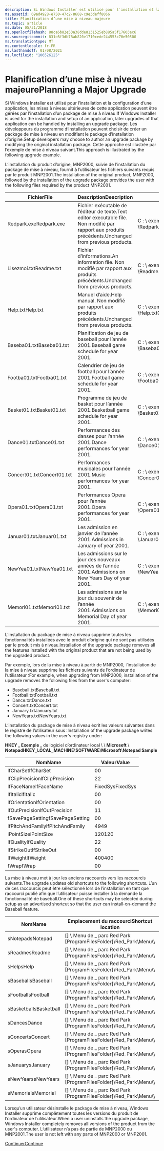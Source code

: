 ```yaml
---
description: Si Windows Installer est utilisé pour l’installation et la configuration d’une application, les mises à niveau ultérieures de cette application peuvent être gérées par l’installation d’un package de mise à niveau.
ms.assetid: 69ad4928-e750-47c2-8668-c9e3deff8066
title: Planification d’une mise à niveau majeure
ms.topic: article
ms.date: 05/31/2018
ms.openlocfilehash: 88ca6b82e53a38dde8131525eb885a5f17603ac6
ms.sourcegitcommit: 831e8f3db78ab820e1710cede244553c70e50500
ms.translationtype: MT
ms.contentlocale: fr-FR
ms.lasthandoff: 01/08/2021
ms.locfileid: "106526125"
---
```

# <a name="planning-a-major-upgrade"></a><span data-ttu-id="b323f-103">Planification d’une mise à niveau majeure</span><span class="sxs-lookup"><span data-stu-id="b323f-103">Planning a Major Upgrade</span></span>

<span data-ttu-id="b323f-104">Si Windows Installer est utilisé pour l’installation et la configuration d’une application, les mises à niveau ultérieures de cette application peuvent être gérées par l’installation d’un package de mise à niveau.</span><span class="sxs-lookup"><span data-stu-id="b323f-104">If Windows Installer is used for the installation and setup of an application, later upgrades of that application can be handled by installing an upgrade package.</span></span> <span data-ttu-id="b323f-105">Les développeurs du programme d’installation peuvent choisir de créer un package de mise à niveau en modifiant le package d’installation d’origine.</span><span class="sxs-lookup"><span data-stu-id="b323f-105">Setup developers may choose to author an upgrade package by modifying the original installation package.</span></span> <span data-ttu-id="b323f-106">Cette approche est illustrée par l’exemple de mise à niveau suivant.</span><span class="sxs-lookup"><span data-stu-id="b323f-106">This approach is illustrated by the following upgrade example.</span></span>

<span data-ttu-id="b323f-107">L’installation du produit d’origine, MNP2000, suivie de l’installation du package de mise à niveau, fournit à l’utilisateur les fichiers suivants requis par le produit MNP2001.</span><span class="sxs-lookup"><span data-stu-id="b323f-107">The installation of the original product, MNP2000, followed by the installation of the upgrade package provides the user with the following files required by the product MNP2001.</span></span>



| <span data-ttu-id="b323f-108">Fichier</span><span class="sxs-lookup"><span data-stu-id="b323f-108">File</span></span>          | <span data-ttu-id="b323f-109">Description</span><span class="sxs-lookup"><span data-stu-id="b323f-109">Description</span></span>                                                    | <span data-ttu-id="b323f-110">Chemin de la source</span><span class="sxs-lookup"><span data-stu-id="b323f-110">Path to source</span></span>                                    | <span data-ttu-id="b323f-111">Chemin d’accès à la cible</span><span class="sxs-lookup"><span data-stu-id="b323f-111">Path to target</span></span>                                          |
|---------------|----------------------------------------------------------------|---------------------------------------------------|---------------------------------------------------------|
| <span data-ttu-id="b323f-112">Redpark.exe</span><span class="sxs-lookup"><span data-stu-id="b323f-112">Redpark.exe</span></span>   | <span data-ttu-id="b323f-113">Fichier exécutable de l’éditeur de texte.</span><span class="sxs-lookup"><span data-stu-id="b323f-113">Text editor executable file.</span></span> <span data-ttu-id="b323f-114">Non modifié par rapport aux produits précédents.</span><span class="sxs-lookup"><span data-stu-id="b323f-114">Unchanged from previous products.</span></span> | <span data-ttu-id="b323f-115">C : \\ exemple de \\ bloc-notes \\Redpark.exe</span><span class="sxs-lookup"><span data-stu-id="b323f-115">C:\\Sample\\Notepad\\Redpark.exe</span></span>                  | <span data-ttu-id="b323f-116">\[\] \\Redpark.exe de \_ parc \\ rouge d’ProgramFilesFolder</span><span class="sxs-lookup"><span data-stu-id="b323f-116">\[ProgramFilesFolder\]\\Red\_Park\\Redpark.exe</span></span>          |
| <span data-ttu-id="b323f-117">Lisezmoi.txt</span><span class="sxs-lookup"><span data-stu-id="b323f-117">Readme.txt</span></span>    | <span data-ttu-id="b323f-118">Fichier d’informations.</span><span class="sxs-lookup"><span data-stu-id="b323f-118">An information file.</span></span> <span data-ttu-id="b323f-119">Non modifié par rapport aux produits précédents.</span><span class="sxs-lookup"><span data-stu-id="b323f-119">Unchanged from previous products.</span></span>         | <span data-ttu-id="b323f-120">C : \\ exemple de \\ bloc-notes \\Readme.txt</span><span class="sxs-lookup"><span data-stu-id="b323f-120">C:\\Sample\\Notepad\\Readme.txt</span></span>                   | <span data-ttu-id="b323f-121">\[\] \\Readme.txt de \_ parc \\ rouge d’ProgramFilesFolder</span><span class="sxs-lookup"><span data-stu-id="b323f-121">\[ProgramFilesFolder\]\\Red\_Park\\Readme.txt</span></span>           |
| <span data-ttu-id="b323f-122">Help.txt</span><span class="sxs-lookup"><span data-stu-id="b323f-122">Help.txt</span></span>      | <span data-ttu-id="b323f-123">Manuel d’aide.</span><span class="sxs-lookup"><span data-stu-id="b323f-123">Help manual.</span></span> <span data-ttu-id="b323f-124">Non modifié par rapport aux produits précédents.</span><span class="sxs-lookup"><span data-stu-id="b323f-124">Unchanged from previous products.</span></span>                 | <span data-ttu-id="b323f-125">C : \\ exemple de \\ bloc-notes \\Help.txt</span><span class="sxs-lookup"><span data-stu-id="b323f-125">C:\\Sample\\Notepad\\Help.txt</span></span>                     | <span data-ttu-id="b323f-126">Non installé.</span><span class="sxs-lookup"><span data-stu-id="b323f-126">Not installed.</span></span> <span data-ttu-id="b323f-127">Toujours exécuter à partir de la source.</span><span class="sxs-lookup"><span data-stu-id="b323f-127">Always run-from-source.</span></span>                  |
| <span data-ttu-id="b323f-128">Baseba01.txt</span><span class="sxs-lookup"><span data-stu-id="b323f-128">Baseba01.txt</span></span>  | <span data-ttu-id="b323f-129">Planification de jeu de baseball pour l’année 2001.</span><span class="sxs-lookup"><span data-stu-id="b323f-129">Baseball game schedule for year 2001.</span></span>                          | <span data-ttu-id="b323f-130">C : \\ exemples d' \\ événements du bloc-notes \\ \\Baseba01.txt</span><span class="sxs-lookup"><span data-stu-id="b323f-130">C:\\Sample\\Notepad\\Events\\Baseba01.txt</span></span>         | <span data-ttu-id="b323f-131">\[\] \\Baseball.txt de \_ \\ sports de sport Red Park \\</span><span class="sxs-lookup"><span data-stu-id="b323f-131">\[ProgramFilesFolder\]\\Red\_Park\\Sports\\Baseball.txt</span></span> |
| <span data-ttu-id="b323f-132">Footba01.txt</span><span class="sxs-lookup"><span data-stu-id="b323f-132">Footba01.txt</span></span>  | <span data-ttu-id="b323f-133">Calendrier de jeu de football pour l’année 2001.</span><span class="sxs-lookup"><span data-stu-id="b323f-133">Football game schedule for year 2001.</span></span>                          | <span data-ttu-id="b323f-134">C : \\ exemples d' \\ événements du bloc-notes \\ \\Footba01.txt</span><span class="sxs-lookup"><span data-stu-id="b323f-134">C:\\Sample\\Notepad\\Events\\Footba01.txt</span></span>         | <span data-ttu-id="b323f-135">\[\] \\Football.txt de \_ \\ sports de sport Red Park \\</span><span class="sxs-lookup"><span data-stu-id="b323f-135">\[ProgramFilesFolder\]\\Red\_Park\\Sports\\Football.txt</span></span> |
| <span data-ttu-id="b323f-136">Basket01.txt</span><span class="sxs-lookup"><span data-stu-id="b323f-136">Basket01.txt</span></span>  | <span data-ttu-id="b323f-137">Programme de jeu de basket pour l’année 2001.</span><span class="sxs-lookup"><span data-stu-id="b323f-137">Basketball game schedule for year 2001.</span></span>                        | <span data-ttu-id="b323f-138">C : \\ exemples d' \\ événements du bloc-notes \\ \\Basket01.txt</span><span class="sxs-lookup"><span data-stu-id="b323f-138">C:\\Sample\\Notepad\\Events\\Basket01.txt</span></span>         | <span data-ttu-id="b323f-139">\[\] \\Basket01.txt de \_ \\ sports de sport Red Park \\</span><span class="sxs-lookup"><span data-stu-id="b323f-139">\[ProgramFilesFolder\]\\Red\_Park\\Sports\\Basket01.txt</span></span> |
| <span data-ttu-id="b323f-140">Dance01.txt</span><span class="sxs-lookup"><span data-stu-id="b323f-140">Dance01.txt</span></span>   | <span data-ttu-id="b323f-141">Performances des danses pour l’année 2001.</span><span class="sxs-lookup"><span data-stu-id="b323f-141">Dance performances for year 2001.</span></span>                              | <span data-ttu-id="b323f-142">C : \\ exemples d' \\ événements du bloc-notes \\ \\Dance01.txt</span><span class="sxs-lookup"><span data-stu-id="b323f-142">C:\\Sample\\Notepad\\Events\\Dance01.txt</span></span>          | <span data-ttu-id="b323f-143">\[ProgramFilesFolder- \] \\ \_ Arts Red Park \\ Arts \\Dance.txt</span><span class="sxs-lookup"><span data-stu-id="b323f-143">\[ProgramFilesFolder\]\\Red\_Park\\Arts\\Dance.txt</span></span>      |
| <span data-ttu-id="b323f-144">Concert01.txt</span><span class="sxs-lookup"><span data-stu-id="b323f-144">Concert01.txt</span></span> | <span data-ttu-id="b323f-145">Performances musicales pour l’année 2001.</span><span class="sxs-lookup"><span data-stu-id="b323f-145">Music performances for year 2001.</span></span>                              | <span data-ttu-id="b323f-146">C : \\ exemples d' \\ événements du bloc-notes \\ \\Concer01.txt</span><span class="sxs-lookup"><span data-stu-id="b323f-146">C:\\Sample\\Notepad\\Events\\Concer01.txt</span></span>         | <span data-ttu-id="b323f-147">\[ProgramFilesFolder- \] \\ \_ Arts Red Park \\ Arts \\Concert.txt</span><span class="sxs-lookup"><span data-stu-id="b323f-147">\[ProgramFilesFolder\]\\Red\_Park\\Arts\\Concert.txt</span></span>    |
| <span data-ttu-id="b323f-148">Opera01.txt</span><span class="sxs-lookup"><span data-stu-id="b323f-148">Opera01.txt</span></span>   | <span data-ttu-id="b323f-149">Performances Opera pour l’année 2001.</span><span class="sxs-lookup"><span data-stu-id="b323f-149">Opera performances for year 2001.</span></span>                              | <span data-ttu-id="b323f-150">C : \\ exemples d' \\ événements du bloc-notes \\ \\Opera01.txt</span><span class="sxs-lookup"><span data-stu-id="b323f-150">C:\\Sample\\Notepad\\Events\\Opera01.txt</span></span>          | <span data-ttu-id="b323f-151">\[ProgramFilesFolder- \] \\ \_ Arts Red Park \\ Arts \\Opera01.txt</span><span class="sxs-lookup"><span data-stu-id="b323f-151">\[ProgramFilesFolder\]\\Red\_Park\\Arts\\Opera01.txt</span></span>    |
| <span data-ttu-id="b323f-152">Januar01.txt</span><span class="sxs-lookup"><span data-stu-id="b323f-152">Januar01.txt</span></span>  | <span data-ttu-id="b323f-153">Les admission en janvier de l’année 2001.</span><span class="sxs-lookup"><span data-stu-id="b323f-153">Admissions in January of year 2001.</span></span>                            | <span data-ttu-id="b323f-154">C : \\ exemple \\ de \\ porte Notepad \\Januar01.txt</span><span class="sxs-lookup"><span data-stu-id="b323f-154">C:\\Sample\\Notepad\\Gate\\Januar01.txt</span></span>           | <span data-ttu-id="b323f-155">\[January.txt de la \] \\ \_ porte Red Park \\ porte \\</span><span class="sxs-lookup"><span data-stu-id="b323f-155">\[ProgramFilesFolder\]\\Red\_Park\\Gate\\January.txt</span></span>    |
| <span data-ttu-id="b323f-156">NewYea01.txt</span><span class="sxs-lookup"><span data-stu-id="b323f-156">NewYea01.txt</span></span>  | <span data-ttu-id="b323f-157">Les admissions sur le jour des nouveaux années de l’année 2001.</span><span class="sxs-lookup"><span data-stu-id="b323f-157">Admissions on New Years Day of year 2001.</span></span>                      | <span data-ttu-id="b323f-158">C : \\ exemple de fêtes de la \\ \\ porte Notepad \\ \\NewYea01.txt</span><span class="sxs-lookup"><span data-stu-id="b323f-158">C:\\Sample\\Notepad\\Gate\\Holidays\\NewYea01.txt</span></span> | <span data-ttu-id="b323f-159">\[NewYears.txt de la \] \\ \_ porte Red Park \\ porte \\</span><span class="sxs-lookup"><span data-stu-id="b323f-159">\[ProgramFilesFolder\]\\Red\_Park\\Gate\\NewYears.txt</span></span>   |
| <span data-ttu-id="b323f-160">Memori01.txt</span><span class="sxs-lookup"><span data-stu-id="b323f-160">Memori01.txt</span></span>  | <span data-ttu-id="b323f-161">Les admissions sur le jour du souvenir de l’année 2001.</span><span class="sxs-lookup"><span data-stu-id="b323f-161">Admissions on Memorial Day of year 2001.</span></span>                       | <span data-ttu-id="b323f-162">C : \\ exemple de fêtes de la \\ \\ porte Notepad \\ \\Memori01.txt</span><span class="sxs-lookup"><span data-stu-id="b323f-162">C:\\Sample\\Notepad\\Gate\\Holidays\\Memori01.txt</span></span> | <span data-ttu-id="b323f-163">\[Memori01.txt de la \] \\ \_ porte Red Park \\ porte \\</span><span class="sxs-lookup"><span data-stu-id="b323f-163">\[ProgramFilesFolder\]\\Red\_Park\\Gate\\Memori01.txt</span></span>   |



 

<span data-ttu-id="b323f-164">L’installation du package de mise à niveau supprime toutes les fonctionnalités installées avec le produit d’origine qui ne sont pas utilisées par le produit mis à niveau.</span><span class="sxs-lookup"><span data-stu-id="b323f-164">Installation of the upgrade package removes all the features installed with the original product that are not being used by the upgraded product.</span></span>

<span data-ttu-id="b323f-165">Par exemple, lors de la mise à niveau à partir de MNP2000, l’installation de la mise à niveau supprime les fichiers suivants de l’ordinateur de l’utilisateur :</span><span class="sxs-lookup"><span data-stu-id="b323f-165">For example, when upgrading from MNP2000, installation of the upgrade removes the following files from the user's computer:</span></span>

-   <span data-ttu-id="b323f-166">Baseball.txt</span><span class="sxs-lookup"><span data-stu-id="b323f-166">Baseball.txt</span></span>
-   <span data-ttu-id="b323f-167">Football.txt</span><span class="sxs-lookup"><span data-stu-id="b323f-167">Football.txt</span></span>
-   <span data-ttu-id="b323f-168">Dance.txt</span><span class="sxs-lookup"><span data-stu-id="b323f-168">Dance.txt</span></span>
-   <span data-ttu-id="b323f-169">Concert.txt</span><span class="sxs-lookup"><span data-stu-id="b323f-169">Concert.txt</span></span>
-   <span data-ttu-id="b323f-170">January.txt</span><span class="sxs-lookup"><span data-stu-id="b323f-170">January.txt</span></span>
-   <span data-ttu-id="b323f-171">NewYears.txt</span><span class="sxs-lookup"><span data-stu-id="b323f-171">NewYears.txt</span></span>

<span data-ttu-id="b323f-172">L’installation du package de mise à niveau écrit les valeurs suivantes dans le registre de l’utilisateur sous :</span><span class="sxs-lookup"><span data-stu-id="b323f-172">Installation of the upgrade package writes the following values in the user's registry under:</span></span>

<span data-ttu-id="b323f-173">**HKEY \_ Exemple \_** de logiciel d’ordinateur local \\  \\ **Microsoft** \\ **Notepad**</span><span class="sxs-lookup"><span data-stu-id="b323f-173">**HKEY\_LOCAL\_MACHINE**\\**SOFTWARE**\\**Microsoft**\\**Notepad Sample**</span></span>



| <span data-ttu-id="b323f-174">Nom</span><span class="sxs-lookup"><span data-stu-id="b323f-174">Name</span></span>             | <span data-ttu-id="b323f-175">Valeur</span><span class="sxs-lookup"><span data-stu-id="b323f-175">Value</span></span>    |
|------------------|----------|
| <span data-ttu-id="b323f-176">lfCharSet</span><span class="sxs-lookup"><span data-stu-id="b323f-176">lfCharSet</span></span>        | <span data-ttu-id="b323f-177">0</span><span class="sxs-lookup"><span data-stu-id="b323f-177">0</span></span>        |
| <span data-ttu-id="b323f-178">lfClipPrecision</span><span class="sxs-lookup"><span data-stu-id="b323f-178">lfClipPrecision</span></span>  | <span data-ttu-id="b323f-179">2</span><span class="sxs-lookup"><span data-stu-id="b323f-179">2</span></span>        |
| <span data-ttu-id="b323f-180">lfFaceName</span><span class="sxs-lookup"><span data-stu-id="b323f-180">lfFaceName</span></span>       | <span data-ttu-id="b323f-181">FixedSys</span><span class="sxs-lookup"><span data-stu-id="b323f-181">FixedSys</span></span> |
| <span data-ttu-id="b323f-182">lfItalic</span><span class="sxs-lookup"><span data-stu-id="b323f-182">lfItalic</span></span>         | <span data-ttu-id="b323f-183">0</span><span class="sxs-lookup"><span data-stu-id="b323f-183">0</span></span>        |
| <span data-ttu-id="b323f-184">lfOrientation</span><span class="sxs-lookup"><span data-stu-id="b323f-184">lfOrientation</span></span>    | <span data-ttu-id="b323f-185">0</span><span class="sxs-lookup"><span data-stu-id="b323f-185">0</span></span>        |
| <span data-ttu-id="b323f-186">lfOutPrecision</span><span class="sxs-lookup"><span data-stu-id="b323f-186">lfOutPrecision</span></span>   | <span data-ttu-id="b323f-187">1</span><span class="sxs-lookup"><span data-stu-id="b323f-187">1</span></span>        |
| <span data-ttu-id="b323f-188">fSavePageSetting</span><span class="sxs-lookup"><span data-stu-id="b323f-188">fSavePageSetting</span></span> | <span data-ttu-id="b323f-189">0</span><span class="sxs-lookup"><span data-stu-id="b323f-189">0</span></span>        |
| <span data-ttu-id="b323f-190">lfPitchAndFamily</span><span class="sxs-lookup"><span data-stu-id="b323f-190">lfPitchAndFamily</span></span> | <span data-ttu-id="b323f-191">49</span><span class="sxs-lookup"><span data-stu-id="b323f-191">49</span></span>       |
| <span data-ttu-id="b323f-192">iPointSize</span><span class="sxs-lookup"><span data-stu-id="b323f-192">iPointSize</span></span>       | <span data-ttu-id="b323f-193">120</span><span class="sxs-lookup"><span data-stu-id="b323f-193">120</span></span>      |
| <span data-ttu-id="b323f-194">lfQuality</span><span class="sxs-lookup"><span data-stu-id="b323f-194">lfQuality</span></span>        | <span data-ttu-id="b323f-195">2</span><span class="sxs-lookup"><span data-stu-id="b323f-195">2</span></span>        |
| <span data-ttu-id="b323f-196">lfStrikeOut</span><span class="sxs-lookup"><span data-stu-id="b323f-196">lfStrikeOut</span></span>      | <span data-ttu-id="b323f-197">0</span><span class="sxs-lookup"><span data-stu-id="b323f-197">0</span></span>        |
| <span data-ttu-id="b323f-198">lfWeight</span><span class="sxs-lookup"><span data-stu-id="b323f-198">lfWeight</span></span>         | <span data-ttu-id="b323f-199">400</span><span class="sxs-lookup"><span data-stu-id="b323f-199">400</span></span>      |
| <span data-ttu-id="b323f-200">fWrap</span><span class="sxs-lookup"><span data-stu-id="b323f-200">fWrap</span></span>            | <span data-ttu-id="b323f-201">0</span><span class="sxs-lookup"><span data-stu-id="b323f-201">0</span></span>        |



 

<span data-ttu-id="b323f-202">La mise à niveau met à jour les anciens raccourcis vers les raccourcis suivants.</span><span class="sxs-lookup"><span data-stu-id="b323f-202">The upgrade updates old shortcuts to the following shortcuts.</span></span> <span data-ttu-id="b323f-203">L’un de ces raccourcis peut être sélectionné lors de l’installation en tant que raccourci publié afin que l’utilisateur puisse installer à la demande la fonctionnalité de baseball.</span><span class="sxs-lookup"><span data-stu-id="b323f-203">One of these shortcuts may be selected during setup as an advertised shortcut so that the user can install-on-demand the Baseball feature.</span></span>



| <span data-ttu-id="b323f-204">Nom</span><span class="sxs-lookup"><span data-stu-id="b323f-204">Name</span></span>        | <span data-ttu-id="b323f-205">Emplacement du raccourci</span><span class="sxs-lookup"><span data-stu-id="b323f-205">Shortcut location</span></span>                         | <span data-ttu-id="b323f-206">Cible de raccourci</span><span class="sxs-lookup"><span data-stu-id="b323f-206">Shortcut target</span></span>                                           |
|-------------|-------------------------------------------|-----------------------------------------------------------|
| <span data-ttu-id="b323f-207">sNotepad</span><span class="sxs-lookup"><span data-stu-id="b323f-207">sNotepad</span></span>    | <span data-ttu-id="b323f-208">\[\] \\ Menu de \_ parc Red Park </span><span class="sxs-lookup"><span data-stu-id="b323f-208">\[ProgramFilesFolder\]\\Red\_Park\\Menu</span></span>\\\\ | <span data-ttu-id="b323f-209">\[\] \\Redpark.exe de \_ parc \\ rouge d’ProgramFilesFolder</span><span class="sxs-lookup"><span data-stu-id="b323f-209">\[ProgramFilesFolder\]\\Red\_Park\\Redpark.exe</span></span>            |
| <span data-ttu-id="b323f-210">sReadme</span><span class="sxs-lookup"><span data-stu-id="b323f-210">sReadme</span></span>     | <span data-ttu-id="b323f-211">\[\] \\ Menu de \_ parc Red Park </span><span class="sxs-lookup"><span data-stu-id="b323f-211">\[ProgramFilesFolder\]\\Red\_Park\\Menu</span></span>\\\\ | <span data-ttu-id="b323f-212">\[\] \\Readme.txt de \_ parc \\ rouge d’ProgramFilesFolder</span><span class="sxs-lookup"><span data-stu-id="b323f-212">\[ProgramFilesFolder\]\\Red\_Park\\Readme.txt</span></span>             |
| <span data-ttu-id="b323f-213">sHelp</span><span class="sxs-lookup"><span data-stu-id="b323f-213">sHelp</span></span>       | <span data-ttu-id="b323f-214">\[\] \\ Menu de \_ parc Red Park </span><span class="sxs-lookup"><span data-stu-id="b323f-214">\[ProgramFilesFolder\]\\Red\_Park\\Menu</span></span>\\\\ | <span data-ttu-id="b323f-215">\[\] \\ Exemple de \\ bloc-notes \\Help.txt</span><span class="sxs-lookup"><span data-stu-id="b323f-215">\[ProgramFilesFolder\]\\Sample\\Notepad\\Help.txt</span></span>         |
| <span data-ttu-id="b323f-216">sBaseball</span><span class="sxs-lookup"><span data-stu-id="b323f-216">sBaseball</span></span>   | <span data-ttu-id="b323f-217">\[\] \\ Menu de \_ parc Red Park </span><span class="sxs-lookup"><span data-stu-id="b323f-217">\[ProgramFilesFolder\]\\Red\_Park\\Menu</span></span>\\\\ | <span data-ttu-id="b323f-218">\[\] \\Baseba01.txt de \_ \\ sports de sport Red Park \\</span><span class="sxs-lookup"><span data-stu-id="b323f-218">\[ProgramFilesFolder\]\\Red\_Park\\Sports\\Baseba01.txt</span></span>   |
| <span data-ttu-id="b323f-219">sFootball</span><span class="sxs-lookup"><span data-stu-id="b323f-219">sFootball</span></span>   | <span data-ttu-id="b323f-220">\[\] \\ Menu de \_ parc Red Park </span><span class="sxs-lookup"><span data-stu-id="b323f-220">\[ProgramFilesFolder\]\\Red\_Park\\Menu</span></span>\\\\ | <span data-ttu-id="b323f-221">\[\] \\Footba01.txt de \_ \\ sports de sport Red Park \\</span><span class="sxs-lookup"><span data-stu-id="b323f-221">\[ProgramFilesFolder\]\\Red\_Park\\Sports\\Footba01.txt</span></span>   |
| <span data-ttu-id="b323f-222">sBasketball</span><span class="sxs-lookup"><span data-stu-id="b323f-222">sBasketball</span></span> | <span data-ttu-id="b323f-223">\[\] \\ Menu de \_ parc Red Park </span><span class="sxs-lookup"><span data-stu-id="b323f-223">\[ProgramFilesFolder\]\\Red\_Park\\Menu</span></span>\\\\ | <span data-ttu-id="b323f-224">\[\] \\Basketba01.txt de \_ \\ sports de sport Red Park \\</span><span class="sxs-lookup"><span data-stu-id="b323f-224">\[ProgramFilesFolder\]\\Red\_Park\\Sports\\Basketba01.txt</span></span> |
| <span data-ttu-id="b323f-225">sDance</span><span class="sxs-lookup"><span data-stu-id="b323f-225">sDance</span></span>      | <span data-ttu-id="b323f-226">\[\] \\ Menu de \_ parc Red Park </span><span class="sxs-lookup"><span data-stu-id="b323f-226">\[ProgramFilesFolder\]\\Red\_Park\\Menu</span></span>\\\\ | <span data-ttu-id="b323f-227">\[ProgramFilesFolder- \] \\ \_ Arts Red Park \\ Arts \\Dance01.txt</span><span class="sxs-lookup"><span data-stu-id="b323f-227">\[ProgramFilesFolder\]\\Red\_Park\\Arts\\Dance01.txt</span></span>      |
| <span data-ttu-id="b323f-228">sConcert</span><span class="sxs-lookup"><span data-stu-id="b323f-228">sConcert</span></span>    | <span data-ttu-id="b323f-229">\[\] \\ Menu de \_ parc Red Park </span><span class="sxs-lookup"><span data-stu-id="b323f-229">\[ProgramFilesFolder\]\\Red\_Park\\Menu</span></span>\\\\ | <span data-ttu-id="b323f-230">\[ProgramFilesFolder- \] \\ \_ Arts Red Park \\ Arts \\Concer01.txt</span><span class="sxs-lookup"><span data-stu-id="b323f-230">\[ProgramFilesFolder\]\\Red\_Park\\Arts\\Concer01.txt</span></span>     |
| <span data-ttu-id="b323f-231">sOpera</span><span class="sxs-lookup"><span data-stu-id="b323f-231">sOpera</span></span>      | <span data-ttu-id="b323f-232">\[\] \\ Menu de \_ parc Red Park </span><span class="sxs-lookup"><span data-stu-id="b323f-232">\[ProgramFilesFolder\]\\Red\_Park\\Menu</span></span>\\\\ | <span data-ttu-id="b323f-233">\[ProgramFilesFolder- \] \\ \_ Arts Red Park \\ Arts \\Opera01.txt</span><span class="sxs-lookup"><span data-stu-id="b323f-233">\[ProgramFilesFolder\]\\Red\_Park\\Arts\\Opera01.txt</span></span>      |
| <span data-ttu-id="b323f-234">sJanuary</span><span class="sxs-lookup"><span data-stu-id="b323f-234">sJanuary</span></span>    | <span data-ttu-id="b323f-235">\[\] \\ Menu de \_ parc Red Park </span><span class="sxs-lookup"><span data-stu-id="b323f-235">\[ProgramFilesFolder\]\\Red\_Park\\Menu</span></span>\\\\ | <span data-ttu-id="b323f-236">\[Januar01.txt de la \] \\ \_ porte Red Park \\ porte \\</span><span class="sxs-lookup"><span data-stu-id="b323f-236">\[ProgramFilesFolder\]\\Red\_Park\\Gate\\Januar01.txt</span></span>     |
| <span data-ttu-id="b323f-237">sNewYears</span><span class="sxs-lookup"><span data-stu-id="b323f-237">sNewYears</span></span>   | <span data-ttu-id="b323f-238">\[\] \\ Menu de \_ parc Red Park </span><span class="sxs-lookup"><span data-stu-id="b323f-238">\[ProgramFilesFolder\]\\Red\_Park\\Menu</span></span>\\\\ | <span data-ttu-id="b323f-239">\[NewYea01.txt de la \] \\ \_ porte Red Park \\ porte \\</span><span class="sxs-lookup"><span data-stu-id="b323f-239">\[ProgramFilesFolder\]\\Red\_Park\\Gate\\NewYea01.txt</span></span>     |
| <span data-ttu-id="b323f-240">sMemorial</span><span class="sxs-lookup"><span data-stu-id="b323f-240">sMemorial</span></span>   | <span data-ttu-id="b323f-241">\[\] \\ Menu de \_ parc Red Park </span><span class="sxs-lookup"><span data-stu-id="b323f-241">\[ProgramFilesFolder\]\\Red\_Park\\Menu</span></span>\\\\ | <span data-ttu-id="b323f-242">\[Memori01.txt de la \] \\ \_ porte Red Park \\ porte \\</span><span class="sxs-lookup"><span data-stu-id="b323f-242">\[ProgramFilesFolder\]\\Red\_Park\\Gate\\Memori01.txt</span></span>     |



 

<span data-ttu-id="b323f-243">Lorsqu’un utilisateur désinstalle le package de mise à niveau, Windows Installer supprime complètement toutes les versions du produit de l’ordinateur de l’utilisateur.</span><span class="sxs-lookup"><span data-stu-id="b323f-243">When a user uninstalls the upgrade package, Windows Installer completely removes all versions of the product from the user's computer.</span></span> <span data-ttu-id="b323f-244">L’utilisateur n’a pas de partie de MNP2000 ou MNP2001.</span><span class="sxs-lookup"><span data-stu-id="b323f-244">The user is not left with any parts of MNP2000 or MNP2001.</span></span>

[<span data-ttu-id="b323f-245">Continuer</span><span class="sxs-lookup"><span data-stu-id="b323f-245">Continue</span></span>](importing-original-installation-database.md)

 

 



